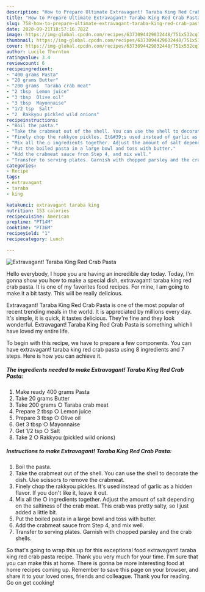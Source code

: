 ```yaml
---
description: "How to Prepare Ultimate Extravagant! Taraba King Red Crab Pasta"
title: "How to Prepare Ultimate Extravagant! Taraba King Red Crab Pasta"
slug: 758-how-to-prepare-ultimate-extravagant-taraba-king-red-crab-pasta
date: 2020-09-21T18:57:16.782Z
image: https://img-global.cpcdn.com/recipes/6373094429032448/751x532cq70/extravagant-taraba-king-red-crab-pasta-recipe-main-photo.jpg
thumbnail: https://img-global.cpcdn.com/recipes/6373094429032448/751x532cq70/extravagant-taraba-king-red-crab-pasta-recipe-main-photo.jpg
cover: https://img-global.cpcdn.com/recipes/6373094429032448/751x532cq70/extravagant-taraba-king-red-crab-pasta-recipe-main-photo.jpg
author: Lucile Thornton
ratingvalue: 3.4
reviewcount: 6
recipeingredient:
- "400 grams Pasta"
- "20 grams Butter"
- "200 grams  Taraba crab meat"
- "2 tbsp  Lemon juice"
- "3 tbsp  Olive oil"
- "3 tbsp  Mayonnaise"
- "1/2 tsp  Salt"
- "2  Rakkyou pickled wild onions"
recipeinstructions:
- "Boil the pasta."
- "Take the crabmeat out of the shell. You can use the shell to decorate the dish. Use scissors to remove the crabmeat."
- "Finely chop the rakkyou pickles. It&#39;s used instead of garlic as a hidden flavor. If you don&#39;t like it, leave it out."
- "Mix all the ○ ingredients together. Adjust the amount of salt depending on the saltiness of the crab meat. This crab was pretty salty, so I just added a little bit."
- "Put the boiled pasta in a large bowl and toss with butter."
- "Add the crabmeat sauce from Step 4, and mix well."
- "Transfer to serving plates. Garnish with chopped parsley and the crab shells."
categories:
- Recipe
tags:
- extravagant
- taraba
- king

katakunci: extravagant taraba king 
nutrition: 153 calories
recipecuisine: American
preptime: "PT14M"
cooktime: "PT36M"
recipeyield: "1"
recipecategory: Lunch

---
```



![Extravagant! Taraba King Red Crab Pasta](https://img-global.cpcdn.com/recipes/6373094429032448/751x532cq70/extravagant-taraba-king-red-crab-pasta-recipe-main-photo.jpg)

Hello everybody, I hope you are having an incredible day today. Today, I'm gonna show you how to make a special dish, extravagant! taraba king red crab pasta. It is one of my favorites food recipes. For mine, I am going to make it a bit tasty. This will be really delicious.

Extravagant! Taraba King Red Crab Pasta is one of the most popular of recent trending meals in the world. It is appreciated by millions every day. It's simple, it is quick, it tastes delicious. They're fine and they look wonderful. Extravagant! Taraba King Red Crab Pasta is something which I have loved my entire life.




To begin with this recipe, we have to prepare a few components. You can have extravagant! taraba king red crab pasta using 8 ingredients and 7 steps. Here is how you can achieve it.

<!--inarticleads1-->

##### The ingredients needed to make Extravagant! Taraba King Red Crab Pasta:

1. Make ready 400 grams Pasta
1. Take 20 grams Butter
1. Take 200 grams ○ Taraba crab meat
1. Prepare 2 tbsp ○ Lemon juice
1. Prepare 3 tbsp ○ Olive oil
1. Get 3 tbsp ○ Mayonnaise
1. Get 1/2 tsp ○ Salt
1. Take 2 ○ Rakkyou (pickled wild onions)




<!--inarticleads2-->

##### Instructions to make Extravagant! Taraba King Red Crab Pasta:

1. Boil the pasta.
1. Take the crabmeat out of the shell. You can use the shell to decorate the dish. Use scissors to remove the crabmeat.
1. Finely chop the rakkyou pickles. It&#39;s used instead of garlic as a hidden flavor. If you don&#39;t like it, leave it out.
1. Mix all the ○ ingredients together. Adjust the amount of salt depending on the saltiness of the crab meat. This crab was pretty salty, so I just added a little bit.
1. Put the boiled pasta in a large bowl and toss with butter.
1. Add the crabmeat sauce from Step 4, and mix well.
1. Transfer to serving plates. Garnish with chopped parsley and the crab shells.




So that's going to wrap this up for this exceptional food extravagant! taraba king red crab pasta recipe. Thank you very much for your time. I'm sure that you can make this at home. There is gonna be more interesting food at home recipes coming up. Remember to save this page on your browser, and share it to your loved ones, friends and colleague. Thank you for reading. Go on get cooking!
